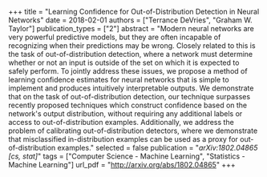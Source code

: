 +++
title = "Learning Confidence for Out-of-Distribution Detection in Neural Networks"
date = 2018-02-01
authors = ["Terrance DeVries", "Graham W. Taylor"]
publication_types = ["2"]
abstract = "Modern neural networks are very powerful predictive models, but they are often incapable of recognizing when their predictions may be wrong. Closely related to this is the task of out-of-distribution detection, where a network must determine whether or not an input is outside of the set on which it is expected to safely perform. To jointly address these issues, we propose a method of learning confidence estimates for neural networks that is simple to implement and produces intuitively interpretable outputs. We demonstrate that on the task of out-of-distribution detection, our technique surpasses recently proposed techniques which construct confidence based on the network's output distribution, without requiring any additional labels or access to out-of-distribution examples. Additionally, we address the problem of calibrating out-of-distribution detectors, where we demonstrate that misclassified in-distribution examples can be used as a proxy for out-of-distribution examples."
selected = false
publication = "*arXiv:1802.04865 [cs, stat]*"
tags = ["Computer Science - Machine Learning", "Statistics - Machine Learning"]
url_pdf = "http://arxiv.org/abs/1802.04865"
+++

